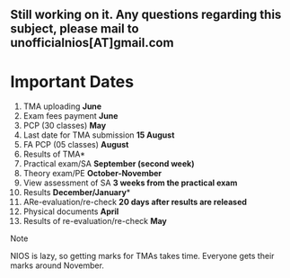 Still working on it. Any questions regarding this subject, please mail to unofficialnios[AT]gmail.com  
-----------

# Important Dates
1. TMA uploading **June**
2. Exam fees payment **June**
3. PCP (30 classes) **May**
4. Last date for TMA submission **15 August**
5. FA PCP (05 classes) **August**
6. Results of TMA*
7. Practical exam/SA **September (second week)** 
8. Theory exam/PE **October-November**
9. View assessment of SA **3 weeks from the practical exam**
10. Results **December/January***
11. ARe-evaluation/re-check **20 days after results are released**
12. Physical documents **April**
13. Results of re-evaluation/re-check **May**

> [!NOTE]  
> NIOS is lazy, so getting marks for TMAs takes time. Everyone gets their marks around November.
